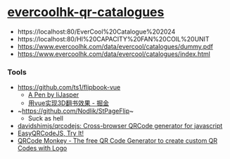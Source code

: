 [evercoolhk-qr-catalogues](https://dirkarnez.github.io/evercoolhk-qr-catalogues/)
=================================================================================
- https://localhost:80/EverCool%20Catalogue%202024
- https://localhost:80/HI%20CAPACITY%20FAN%20COIL%20UNIT
- https://www.evercoolhk.com/data/evercool/catalogues/dummy.pdf
- https://www.evercoolhk.com/data/evercool/catalogues/index.html
### Tools
- https://github.com/ts1/flipbook-vue
  - [A Pen by liJasper](https://codepen.io/lijasper/pen/mdqLXzK)
  - [用vue实现3D翻书效果 - 掘金](https://juejin.cn/post/7067434018651766797)
- ~https://github.com/Nodlik/StPageFlip~
  - Suck as hell
- [davidshimjs/qrcodejs: Cross-browser QRCode generator for javascript](https://github.com/davidshimjs/qrcodejs)
- [EasyQRCodeJS, Try It!](https://www.easyproject.cn/easyqrcodejs/tryit.html)
- [QRCode Monkey - The free QR Code Generator to create custom QR Codes with Logo](https://www.qrcode-monkey.com/)
